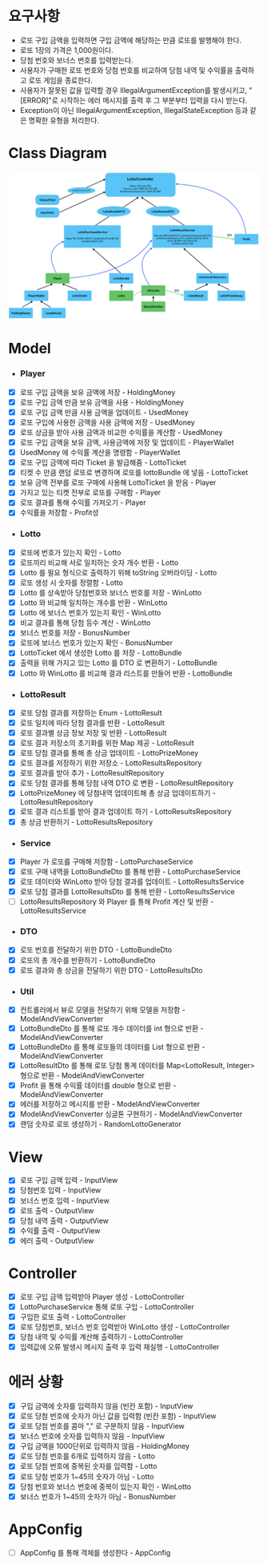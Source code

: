 # 요구사항
- 로또 구입 금액을 입력하면 구입 금액에 해당하는 만큼 로또를 발행해야 한다.
- 로또 1장의 가격은 1,000원이다.
- 당첨 번호와 보너스 번호를 입력받는다.
- 사용자가 구매한 로또 번호와 당첨 번호를 비교하여 당첨 내역 및 수익률을 출력하고 로또 게임을 종료한다.
- 사용자가 잘못된 값을 입력할 경우 IllegalArgumentException를 발생시키고, "[ERROR]"로 시작하는 에러 메시지를 출력 후 그 부분부터 입력을 다시 받는다.
- Exception이 아닌 IllegalArgumentException, IllegalStateException 등과 같은 명확한 유형을 처리한다.
# Class Diagram
![img_1.png](ClassDiagram.png)
# Model
- ###  Player
- [x] 로또 구입 금액을 보유 금액에 저장 - HoldingMoney
- [x] 로또 구입 금액 만큼 보유 금액을 사용 - HoldingMoney
- [x] 로또 구입 금액 만큼 사용 금액을 업데이트 - UsedMoney
- [x] 로또 구입에 사용한 금액을 사용 금액에 저장 - UsedMoney
- [x] 로또 상금을 받아 사용 금액과 비교한 수익률을 계산함 - UsedMoney
- [x] 로또 구입 금액을 보유 금액, 사용금액에 저장 및 업데이트 - PlayerWallet
- [x] UsedMoney 에 수익률 계산을 명령함 - PlayerWallet
- [x] 로또 구입 금액에 따라 Ticket 을 발급해줌 - LottoTicket
- [x] 티켓 수 만큼 랜덤 로또로 변경하며 로또를 lottoBundle 에 넣음 - LottoTicket
- [x] 보유 금액 전부를 로또 구매에 사용해 LottoTicket 을 받음 - Player
- [x] 가지고 있는 티켓 전부로 로또를 구매함 - Player
- [x] 로또 결과를 통해 수익률 가져오기 - Player
- [x] 수익률을 저장함 - Profit성
- ### Lotto
- [x] 로또에 번호가 있는지 확인 - Lotto
- [x] 로또끼리 비교해 서로 일치하는 숫자 개수 반환 - Lotto
- [x] Lotto 를 필요 형식으로 출력하기 위해 toString 오버라이딩 - Lotto
- [x] 로또 생성 시 숫자를 정렬함 - Lotto
- [x] Lotto 를 상속받아 당첨번호와 보너스 번호를 저장 - WinLotto
- [x] Lotto 와 비교해 일치하는 개수를 반환 - WinLotto
- [x] Lotto 에 보너스 번호가 있는지 확인 - WinLotto
- [x] 비교 결과를 통해 당첨 등수 계산 - WinLotto
- [x] 보너스 번호를 저장 - BonusNumber
- [x] 로또에 보너스 번호가 있는지 확인 - BonusNumber
- [x] LottoTicket 에서 생성한 Lotto 를 저장 - LottoBundle
- [x] 출력을 위해 가지고 있는 Lotto 를 DTO 로 변환하기 - LottoBundle
- [x] Lotto 와 WinLotto 를 비교해 결과 리스트를 만들어 반환 - LottoBundle
- ### LottoResult
- [x] 로또 당첨 결과를 저장하는 Enum - LottoResult
- [x] 로또 일치에 따라 당첨 결과를 반환 - LottoResult
- [x] 로또 결과별 상금 정보 저장 및 반환 - LottoResult
- [x] 로또 결과 저장소의 초기화를 위한 Map 제공 - LottoResult
- [x] 로또 당첨 결과를 통해 총 상금 업데이트 - LottoPrizeMoney
- [x] 로또 결과를 저장하기 위한 저장소 - LottoResultsRepository
- [x] 로또 결과를 받아 추가 - LottoResultRepository
- [x] 로또 당첨 결과를 통해 당첨 내역 DTO 로 변환 - LottoResultRepository
- [x] LottoPrizeMoney 에 당첨내역 업데이트해 총 상금 업데이트하기 - LottoResultRepository
- [x] 로또 결과 리스트를 받아 결과 업데이트 하기 - LottoResultsRepository
- [x] 총 상금 반환하기 - LottoResultsRepository
- ### Service
- [x] Player 가 로또를 구매해 저장함 - LottoPurchaseService
- [x] 로또 구매 내역을 LottoBundleDto 를 통해 반환 - LottoPurchaseService
- [x] 로또 데이터와 WinLotto 받아 당첨 결과를 업데이트 - LottoResultsService
- [x] 로또 당첨 결과를 LottoResultsDto 를 통해 반환 - LottoResultsService
- [ ] LottoResultsRepository 와 Player 를 통해 Profit 계산 및 반환 - LottoResultsService
- ### DTO
- [x] 로또 번호를 전달하기 위한 DTO - LottoBundleDto
- [x] 로또의 총 개수를 반환하기 - LottoBundleDto
- [x] 로또 결과와 총 상금을 전달하기 위한 DTO - LottoResultsDto
- ### Util
- [x] 컨트롤러에서 뷰로 모델을 전달하기 위해 모델을 저장함 - ModelAndViewConverter
- [x] LottoBundleDto 를 통해 로또 개수 데이터를 int 형으로 반환  - ModelAndViewConverter
- [x] LottoBundleDto 를 통해 로또들의 데이터를 List<String> 형으로 반환  - ModelAndViewConverter
- [x] LottoResultDto 를 통해 로또 당첨 통계 데이터를 Map<LottoResult, Integer> 형으로 반환  - ModelAndViewConverter
- [x] Profit 을 통해 수익률 데이터를 double 형으로 반환  - ModelAndViewConverter
- [x] 에러를 저장하고 메시지를 반환 - ModelAndViewConverter
- [x] ModelAndViewConverter 싱글톤 구현하기 - ModelAndViewConverter
- [x] 랜덤 숫자로 로또 생성하기 - RandomLottoGenerator

# View
- [x] 로또 구입 금액 입력 - InputView
- [x] 당첨번호 입력 - InputView
- [x] 보너스 번호 입력 - InputView 
- [x] 로또 출력 - OutputView
- [x] 당첨 내역 출력 - OutputView
- [x] 수익률 출력 - OutputView
- [x] 에러 출력 - OutputView

# Controller
- [x] 로또 구입 금액 입력받아 Player 생성 - LottoController
- [x] LottoPurchaseService 통해 로또 구입 - LottoController
- [x] 구입한 로또 출력 - LottoController
- [x] 로또 당첨번호, 보너스 번호 입력받아 WinLotto 생성 - LottoController
- [x] 당첨 내역 및 수익률 계산해 출력하기 - LottoController
- [x] 입력값에 오류 발생시 메시지 출력 후 입력 재실행 - LottoController

# 에러 상황
- [x] 구입 금액에 숫자를 입력하지 않음 (빈칸 포함) - InputView
- [x] 로또 당첨 번호에 숫자가 아닌 값을 입력함 (빈칸 포함) - InputView
- [x] 로또 당첨 번호를 콤마 "," 로 구분하지 않음 - InputView
- [x] 보너스 번호에 숫자를 입력하지 않음 - InputView
- [x] 구입 금액을 1000단위로 입력하지 않음 - HoldingMoney
- [x] 로또 당첨 번호를 6개로 입력하지 않음 - Lotto
- [x] 로또 당첨 번호에 중복된 숫자를 입력함 - Lotto
- [x] 로또 당첨 번호가 1~45의 숫자가 아님 - Lotto 
- [x] 당첨 번호와 보너스 번호에 중복이 있는지 확인 - WinLotto
- [x] 보너스 번호가 1~45의 숫자가 아님 - BonusNumber

# AppConfig
- [ ] AppConfig 를 통해 객체를 생성한다 - AppConfig

